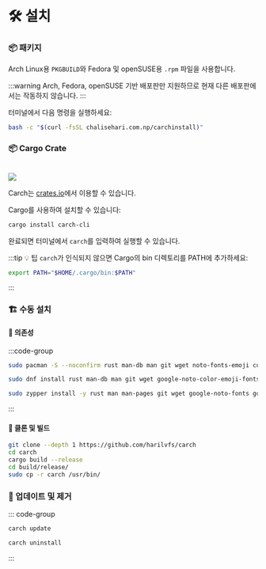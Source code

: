 # 🛠️ 설치

### 📦 패키지

Arch Linux용 `PKGBUILD`와 Fedora 및 openSUSE용 `.rpm` 파일을 사용합니다.

:::warning
Arch, Fedora, openSUSE 기반 배포판만 지원하므로 현재 다른 배포판에서는 작동하지 않습니다.
:::

터미널에서 다음 명령을 실행하세요:

```sh
bash -c "$(curl -fsSL chalisehari.com.np/carchinstall)"
``` 

### 📦 Cargo Crate

<br>

<img src="https://img.shields.io/crates/v/carch-cli?style=for-the-badge&logo=rust&color=f5a97f&logoColor=fe640b&labelColor=171b22" >

Carch는 [crates.io](https://crates.io/)에서 이용할 수 있습니다.

Cargo를 사용하여 설치할 수 있습니다:

```sh
cargo install carch-cli
```

완료되면 터미널에서 `carch`를 입력하여 실행할 수 있습니다.

:::tip :bulb: 팁
`carch`가 인식되지 않으면 Cargo의 bin 디렉토리를 PATH에 추가하세요:

```sh
export PATH="$HOME/.cargo/bin:$PATH"
```

:::

### 🏗️ 수동 설치

#### 📜 의존성

:::code-group

```sh [<i class="devicon-archlinux-plain"></i> Arch]
sudo pacman -S --noconfirm rust man-db man git wget noto-fonts-emoji curl bash-completion ttf-nerd-fonts-symbols ttf-jetbrains-mono-nerd cargo
```

```sh [<i class="devicon-fedora-plain"></i> Fedora]
sudo dnf install rust man-db man git wget google-noto-color-emoji-fonts google-noto-emoji-fonts jetbrains-mono-fonts-all bash-completion-devel curl cargo -y
```

```sh [<i class="devicon-opensuse-plain"></i>  openSUSE ]
sudo zypper install -y rust man man-pages git wget google-noto-fonts google-noto-coloremoji-fonts jetbrains-mono-fonts  symbols-only-nerd-fonts bash-completion curl 
```

:::

#### 🔧 클론 및 빌드

```sh
git clone --depth 1 https://github.com/harilvfs/carch
cd carch
cargo build --release
cd build/release/
sudo cp -r carch /usr/bin/
```

### 🔄 업데이트 및 제거

::: code-group

```sh [ 🔄 업데이트 ]
carch update
```

```sh [ 🗑️ 제거 ]
carch uninstall
```

:::
